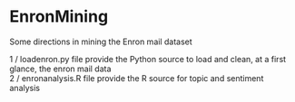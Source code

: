 # EnronMining
Some directions in mining the Enron mail dataset 

1 / loadenron.py file provide the Python source to load and clean, at a first glance, the enron mail data           
2 / enronanalysis.R file provide the R source for topic and sentiment analysis
